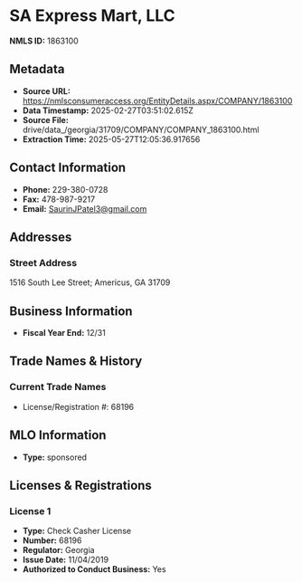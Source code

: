 # SA Express Mart, LLC

**NMLS ID:** 1863100

## Metadata
- **Source URL:** https://nmlsconsumeraccess.org/EntityDetails.aspx/COMPANY/1863100
- **Data Timestamp:** 2025-02-27T03:51:02.615Z
- **Source File:** drive/data_/georgia/31709/COMPANY/COMPANY_1863100.html
- **Extraction Time:** 2025-05-27T12:05:36.917656

## Contact Information
- **Phone:** 229-380-0728
- **Fax:** 478-987-9217
- **Email:** SaurinJPatel3@gmail.com

## Addresses
### Street Address
1516 South Lee Street; Americus, GA 31709

## Business Information
- **Fiscal Year End:** 12/31

## Trade Names & History
### Current Trade Names
- License/Registration #: 68196

## MLO Information
- **Type:** sponsored

## Licenses & Registrations

### License 1
- **Type:** Check Casher License
- **Number:** 68196
- **Regulator:** Georgia
- **Issue Date:** 11/04/2019
- **Authorized to Conduct Business:** Yes
